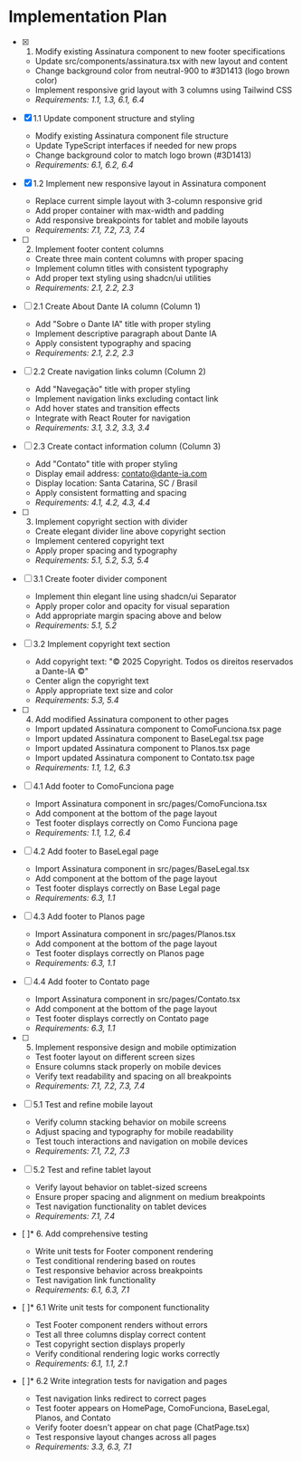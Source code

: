 # Implementation Plan

- [x] 1. Modify existing Assinatura component to new footer specifications





  - Update src/components/assinatura.tsx with new layout and content
  - Change background color from neutral-900 to #3D1413 (logo brown color)
  - Implement responsive grid layout with 3 columns using Tailwind CSS
  - _Requirements: 1.1, 1.3, 6.1, 6.4_

- [x] 1.1 Update component structure and styling


  - Modify existing Assinatura component file structure
  - Update TypeScript interfaces if needed for new props
  - Change background color to match logo brown (#3D1413)
  - _Requirements: 6.1, 6.2, 6.4_

- [x] 1.2 Implement new responsive layout in Assinatura component


  - Replace current simple layout with 3-column responsive grid
  - Add proper container with max-width and padding
  - Add responsive breakpoints for tablet and mobile layouts
  - _Requirements: 7.1, 7.2, 7.3, 7.4_

- [ ] 2. Implement footer content columns
  - Create three main content columns with proper spacing
  - Implement column titles with consistent typography
  - Add proper text styling using shadcn/ui utilities
  - _Requirements: 2.1, 2.2, 2.3_

- [ ] 2.1 Create About Dante IA column (Column 1)
  - Add "Sobre o Dante IA" title with proper styling
  - Implement descriptive paragraph about Dante IA
  - Apply consistent typography and spacing
  - _Requirements: 2.1, 2.2, 2.3_

- [ ] 2.2 Create navigation links column (Column 2)
  - Add "Navegação" title with proper styling
  - Implement navigation links excluding contact link
  - Add hover states and transition effects
  - Integrate with React Router for navigation
  - _Requirements: 3.1, 3.2, 3.3, 3.4_

- [ ] 2.3 Create contact information column (Column 3)
  - Add "Contato" title with proper styling
  - Display email address: contato@dante-ia.com
  - Display location: Santa Catarina, SC / Brasil
  - Apply consistent formatting and spacing
  - _Requirements: 4.1, 4.2, 4.3, 4.4_

- [ ] 3. Implement copyright section with divider
  - Create elegant divider line above copyright section
  - Implement centered copyright text
  - Apply proper spacing and typography
  - _Requirements: 5.1, 5.2, 5.3, 5.4_

- [ ] 3.1 Create footer divider component
  - Implement thin elegant line using shadcn/ui Separator
  - Apply proper color and opacity for visual separation
  - Add appropriate margin spacing above and below
  - _Requirements: 5.1, 5.2_

- [ ] 3.2 Implement copyright text section
  - Add copyright text: "© 2025 Copyright. Todos os direitos reservados a Dante-IA ©"
  - Center align the copyright text
  - Apply appropriate text size and color
  - _Requirements: 5.3, 5.4_

- [ ] 4. Add modified Assinatura component to other pages
  - Import updated Assinatura component to ComoFunciona.tsx page
  - Import updated Assinatura component to BaseLegal.tsx page  
  - Import updated Assinatura component to Planos.tsx page
  - Import updated Assinatura component to Contato.tsx page
  - _Requirements: 1.1, 1.2, 6.3_

- [ ] 4.1 Add footer to ComoFunciona page
  - Import Assinatura component in src/pages/ComoFunciona.tsx
  - Add component at the bottom of the page layout
  - Test footer displays correctly on Como Funciona page
  - _Requirements: 1.1, 1.2, 6.4_

- [ ] 4.2 Add footer to BaseLegal page
  - Import Assinatura component in src/pages/BaseLegal.tsx
  - Add component at the bottom of the page layout
  - Test footer displays correctly on Base Legal page
  - _Requirements: 6.3, 1.1_

- [ ] 4.3 Add footer to Planos page
  - Import Assinatura component in src/pages/Planos.tsx
  - Add component at the bottom of the page layout
  - Test footer displays correctly on Planos page
  - _Requirements: 6.3, 1.1_

- [ ] 4.4 Add footer to Contato page
  - Import Assinatura component in src/pages/Contato.tsx
  - Add component at the bottom of the page layout
  - Test footer displays correctly on Contato page
  - _Requirements: 6.3, 1.1_

- [ ] 5. Implement responsive design and mobile optimization
  - Test footer layout on different screen sizes
  - Ensure columns stack properly on mobile devices
  - Verify text readability and spacing on all breakpoints
  - _Requirements: 7.1, 7.2, 7.3, 7.4_

- [ ] 5.1 Test and refine mobile layout
  - Verify column stacking behavior on mobile screens
  - Adjust spacing and typography for mobile readability
  - Test touch interactions and navigation on mobile devices
  - _Requirements: 7.1, 7.2, 7.3_

- [ ] 5.2 Test and refine tablet layout
  - Verify layout behavior on tablet-sized screens
  - Ensure proper spacing and alignment on medium breakpoints
  - Test navigation functionality on tablet devices
  - _Requirements: 7.1, 7.4_

- [ ]* 6. Add comprehensive testing
  - Write unit tests for Footer component rendering
  - Test conditional rendering based on routes
  - Test responsive behavior across breakpoints
  - Test navigation link functionality
  - _Requirements: 6.1, 6.3, 7.1_

- [ ]* 6.1 Write unit tests for component functionality
  - Test Footer component renders without errors
  - Test all three columns display correct content
  - Test copyright section displays properly
  - Verify conditional rendering logic works correctly
  - _Requirements: 6.1, 1.1, 2.1_

- [ ]* 6.2 Write integration tests for navigation and pages
  - Test navigation links redirect to correct pages
  - Test footer appears on HomePage, ComoFunciona, BaseLegal, Planos, and Contato
  - Verify footer doesn't appear on chat page (ChatPage.tsx)
  - Test responsive layout changes across all pages
  - _Requirements: 3.3, 6.3, 7.1_